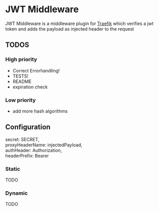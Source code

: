 # JWT Middleware

JWT Middleware is a middleware plugin for [Traefik](https://github.com/containous/traefik) which verifies a jwt token and adds the payload as injected header to the request

## TODOS
### High priority
- Correct Errorhandling!
- TESTS!
- README
- expiration check

### Low priority
- add more hash algorithms 

## Configuration

secret: SECRET,  
proxyHeaderName: injectedPayload,  
authHeader: Authorization,  
headerPrefix: Bearer

### Static

TODO

### Dynamic

TODO
